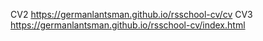 CV2 https://germanlantsman.github.io/rsschool-cv/cv
CV3 https://germanlantsman.github.io/rsschool-cv/index.html
